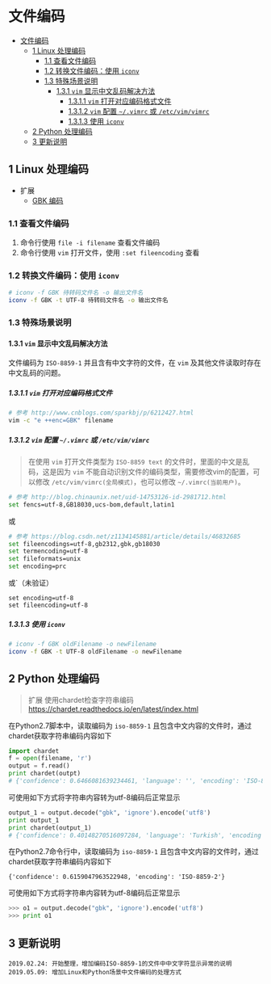 # 文件编码

<!-- TOC -->

- [文件编码](#文件编码)
    - [1 Linux 处理编码](#1-linux-处理编码)
        - [1.1 查看文件编码](#11-查看文件编码)
        - [1.2 转换文件编码：使用 `iconv`](#12-转换文件编码使用-iconv)
        - [1.3 特殊场景说明](#13-特殊场景说明)
            - [1.3.1 `vim` 显示中文乱码解决方法](#131-vim-显示中文乱码解决方法)
                - [1.3.1.1 `vim` 打开对应编码格式文件](#1311-vim-打开对应编码格式文件)
                - [1.3.1.2 `vim` 配置 `~/.vimrc` 或 `/etc/vim/vimrc`](#1312-vim-配置-vimrc-或-etcvimvimrc)
                - [1.3.1.3 使用 `iconv`](#1313-使用-iconv)
    - [2 Python 处理编码](#2-python-处理编码)
    - [3 更新说明](#3-更新说明)

<!-- /TOC -->

## 1 Linux 处理编码

- 扩展
  - [GBK 编码](https://www.qqxiuzi.cn/zh/hanzi-gbk-bianma.php)

### 1.1 查看文件编码

1. 命令行使用 `file -i filename` 查看文件编码
2. 命令行使用 `vim` 打开文件，使用 `:set fileencoding` 查看

### 1.2 转换文件编码：使用 `iconv`

```bash
# iconv -f GBK 待转码文件名 -o 输出文件名
iconv -f GBK -t UTF-8 待转码文件名 -o 输出文件名
```

### 1.3 特殊场景说明

#### 1.3.1 `vim` 显示中文乱码解决方法

文件编码为 `ISO-8859-1` 并且含有中文字符的文件，在 `vim` 及其他文件读取时存在中文乱码的问题。

##### 1.3.1.1 `vim` 打开对应编码格式文件

```bash
# 参考 http://www.cnblogs.com/sparkbj/p/6212427.html
vim -c "e ++enc=GBK" filename
```

##### 1.3.1.2 `vim` 配置 `~/.vimrc` 或 `/etc/vim/vimrc`

> 在使用 `vim` 打开文件类型为 `ISO-8859 text` 的文件时，里面的中文是乱码，这是因为 `vim` 不能自动识别文件的编码类型，需要修改vim的配置，可以修改 `/etc/vim/vimrc(全局模式)`，也可以修改 `~/.vimrc(当前用户)`。

```bash
# 参考 http://blog.chinaunix.net/uid-14753126-id-2981712.html
set fencs=utf-8,GB18030,ucs-bom,default,latin1
```

或

```bash
# 参考 https://blog.csdn.net/z1134145881/article/details/46832685
set fileencodings=utf-8,gb2312,gbk,gb18030
set termencoding=utf-8
set fileformats=unix
set encoding=prc
```

或`（未验证）

```
set encoding=utf-8
set fileencoding=utf-8
```

##### 1.3.1.3 使用 `iconv`

```bash
# iconv -f GBK oldFilename -o newFilename
iconv -f GBK -t UTF-8 oldFilename -o newFilename
```

## 2 Python 处理编码

> 扩展
> 使用chardet检查字符串编码
> https://chardet.readthedocs.io/en/latest/index.html

在Python2.7脚本中，读取编码为 `iso-8859-1` 且包含中文内容的文件时，通过chardet获取字符串编码内容如下

```python
import chardet
f = open(filename, 'r')
output = f.read()
print chardet(outpt)
# {'confidence': 0.6466081639234461, 'language': '', 'encoding': 'ISO-8859-1'}
```

可使用如下方式将字符串内容转为utf-8编码后正常显示

```python
output_1 = output.decode("gbk", 'ignore').encode('utf8')
print output_1
print chardet(output_1)
# {'confidence': 0.40148270516097284, 'language': 'Turkish', 'encoding': 'Windows-1254'}
```

在Python2.7命令行中，读取编码为 `iso-8859-1` 且包含中文内容的文件时，通过chardet获取字符串编码内容如下

```
{'confidence': 0.6159047963522948, 'encoding': 'ISO-8859-2'}
```

可使用如下方式将字符串内容转为utf-8编码后正常显示

```python
>>> o1 = output.decode("gbk", 'ignore').encode('utf8')
>>> print o1
```

## 3 更新说明

```
2019.02.24: 开始整理，增加编码ISO-8859-1的文件中中文字符显示异常的说明
2019.05.09: 增加Linux和Python场景中文件编码的处理方式
```

